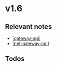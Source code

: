 # v1.6

## Relevant notes
- [[gateway-api]]
- [[net-gateway-api]]

## Todos



[//begin]: # "Autogenerated link references for markdown compatibility"
[gateway-api]: ../kubernetes/gateway-api.md "gateway-api"
[net-gateway-api]: ../knative/net-gateway-api.md "net-gateway-api"
[//end]: # "Autogenerated link references"
